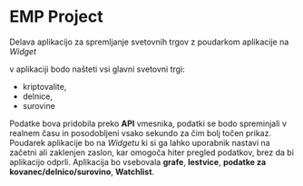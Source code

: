 # EMP Project

Delava aplikacijo za spremljanje svetovnih trgov z poudarkom aplikacije na *Widget*

v aplikaciji bodo našteti vsi glavni svetovni trgi:
- kriptovalite,
- delnice,
- surovine

Podatke bova pridobila preko **API** vmesnika, podatki se bodo spreminjali v realnem času in posodobljeni vsako sekundo za čim bolj točen prikaz. 
Poudarek aplikacije bo na *Widgetu* ki si ga lahko uporabnik nastavi na začetni ali zaklenjen zaslon, kar omogoča hiter pregled podatkov, brez da bi aplikacijo odprli. Aplikacija bo vsebovala **grafe**, **lestvice**, **podatke za kovanec/delnico/surovino**, **Watchlist**. 

